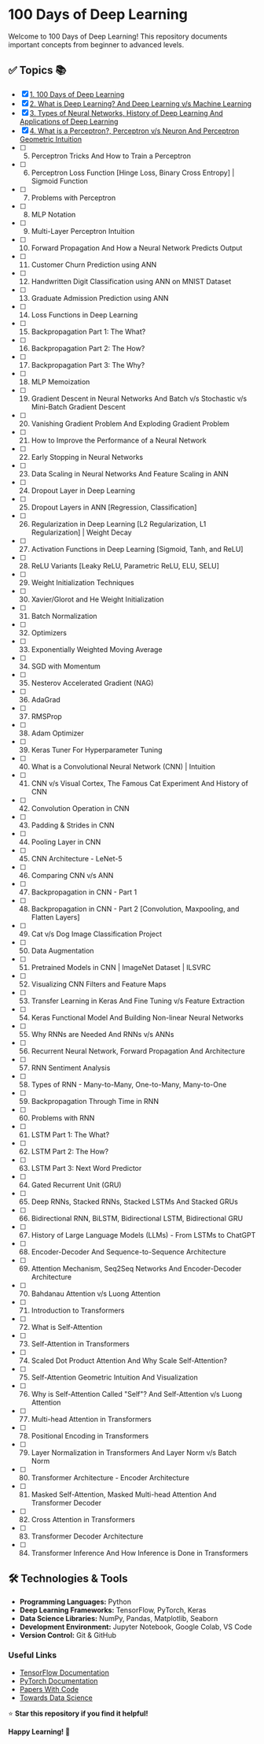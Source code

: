 # 100 Days of Deep Learning

Welcome to 100 Days of Deep Learning! This repository documents important concepts from beginner to advanced levels.

## ✅ Topics 📚

- [x] [1. 100 Days of Deep Learning](./01%20-%20100%20Days%20Of%20Deep%20Learning/)
- [x] [2. What is Deep Learning? And Deep Learning v/s Machine Learning](./02%20-%20What%20is%20Deep%20Learning/)
- [x] [3. Types of Neural Networks, History of Deep Learning And Applications of Deep Learning](./03%20-%20History,%20Types,%20and%20Applications%20of%20DL/)
- [x] [4. What is a Perceptron?, Perceptron v/s Neuron And Perceptron Geometric Intuition](./04%20-%20What%20is%20a%20Perceptron/)
- [ ] 5. Perceptron Tricks And How to Train a Perceptron
- [ ] 6. Perceptron Loss Function [Hinge Loss, Binary Cross Entropy] | Sigmoid Function
- [ ] 7. Problems with Perceptron
- [ ] 8. MLP Notation
- [ ] 9. Multi-Layer Perceptron Intuition
- [ ] 10. Forward Propagation And How a Neural Network Predicts Output
- [ ] 11. Customer Churn Prediction using ANN
- [ ] 12. Handwritten Digit Classification using ANN on MNIST Dataset
- [ ] 13. Graduate Admission Prediction using ANN
- [ ] 14. Loss Functions in Deep Learning
- [ ] 15. Backpropagation Part 1: The What?
- [ ] 16. Backpropagation Part 2: The How?
- [ ] 17. Backpropagation Part 3: The Why?
- [ ] 18. MLP Memoization
- [ ] 19. Gradient Descent in Neural Networks And Batch v/s Stochastic v/s Mini-Batch Gradient Descent
- [ ] 20. Vanishing Gradient Problem And Exploding Gradient Problem
- [ ] 21. How to Improve the Performance of a Neural Network
- [ ] 22. Early Stopping in Neural Networks
- [ ] 23. Data Scaling in Neural Networks And Feature Scaling in ANN
- [ ] 24. Dropout Layer in Deep Learning
- [ ] 25. Dropout Layers in ANN [Regression, Classification]
- [ ] 26. Regularization in Deep Learning [L2 Regularization, L1 Regularization] | Weight Decay
- [ ] 27. Activation Functions in Deep Learning [Sigmoid, Tanh, and ReLU]
- [ ] 28. ReLU Variants [Leaky ReLU, Parametric ReLU, ELU, SELU]
- [ ] 29. Weight Initialization Techniques
- [ ] 30. Xavier/Glorot and He Weight Initialization
- [ ] 31. Batch Normalization
- [ ] 32. Optimizers
- [ ] 33. Exponentially Weighted Moving Average
- [ ] 34. SGD with Momentum
- [ ] 35. Nesterov Accelerated Gradient (NAG)
- [ ] 36. AdaGrad
- [ ] 37. RMSProp
- [ ] 38. Adam Optimizer
- [ ] 39. Keras Tuner For Hyperparameter Tuning
- [ ] 40. What is a Convolutional Neural Network (CNN) | Intuition
- [ ] 41. CNN v/s Visual Cortex, The Famous Cat Experiment And History of CNN
- [ ] 42. Convolution Operation in CNN
- [ ] 43. Padding & Strides in CNN
- [ ] 44. Pooling Layer in CNN
- [ ] 45. CNN Architecture - LeNet-5
- [ ] 46. Comparing CNN v/s ANN
- [ ] 47. Backpropagation in CNN - Part 1
- [ ] 48. Backpropagation in CNN - Part 2 [Convolution, Maxpooling, and Flatten Layers]
- [ ] 49. Cat v/s Dog Image Classification Project
- [ ] 50. Data Augmentation
- [ ] 51. Pretrained Models in CNN | ImageNet Dataset | ILSVRC
- [ ] 52. Visualizing CNN Filters and Feature Maps
- [ ] 53. Transfer Learning in Keras And Fine Tuning v/s Feature Extraction
- [ ] 54. Keras Functional Model And Building Non-linear Neural Networks
- [ ] 55. Why RNNs are Needed And RNNs v/s ANNs
- [ ] 56. Recurrent Neural Network, Forward Propagation And Architecture
- [ ] 57. RNN Sentiment Analysis
- [ ] 58. Types of RNN - Many-to-Many, One-to-Many, Many-to-One
- [ ] 59. Backpropagation Through Time in RNN
- [ ] 60. Problems with RNN
- [ ] 61. LSTM Part 1: The What?
- [ ] 62. LSTM Part 2: The How?
- [ ] 63. LSTM Part 3: Next Word Predictor
- [ ] 64. Gated Recurrent Unit (GRU)
- [ ] 65. Deep RNNs, Stacked RNNs, Stacked LSTMs And Stacked GRUs
- [ ] 66. Bidirectional RNN, BiLSTM, Bidirectional LSTM, Bidirectional GRU
- [ ] 67. History of Large Language Models (LLMs) - From LSTMs to ChatGPT
- [ ] 68. Encoder-Decoder And Sequence-to-Sequence Architecture
- [ ] 69. Attention Mechanism, Seq2Seq Networks And Encoder-Decoder Architecture
- [ ] 70. Bahdanau Attention v/s Luong Attention
- [ ] 71. Introduction to Transformers
- [ ] 72. What is Self-Attention
- [ ] 73. Self-Attention in Transformers
- [ ] 74. Scaled Dot Product Attention And Why Scale Self-Attention?
- [ ] 75. Self-Attention Geometric Intuition And Visualization
- [ ] 76. Why is Self-Attention Called "Self"? And Self-Attention v/s Luong Attention
- [ ] 77. Multi-head Attention in Transformers
- [ ] 78. Positional Encoding in Transformers
- [ ] 79. Layer Normalization in Transformers And Layer Norm v/s Batch Norm
- [ ] 80. Transformer Architecture - Encoder Architecture
- [ ] 81. Masked Self-Attention, Masked Multi-head Attention And Transformer Decoder
- [ ] 82. Cross Attention in Transformers
- [ ] 83. Transformer Decoder Architecture
- [ ] 84. Transformer Inference And How Inference is Done in Transformers

## 🛠️ Technologies & Tools

- **Programming Languages:** Python
- **Deep Learning Frameworks:** TensorFlow, PyTorch, Keras
- **Data Science Libraries:** NumPy, Pandas, Matplotlib, Seaborn
- **Development Environment:** Jupyter Notebook, Google Colab, VS Code
- **Version Control:** Git & GitHub

### Useful Links

- [TensorFlow Documentation](https://www.tensorflow.org/)
- [PyTorch Documentation](https://pytorch.org/)
- [Papers With Code](https://paperswithcode.com/)
- [Towards Data Science](https://towardsdatascience.com/)

⭐ **Star this repository if you find it helpful!**

**Happy Learning! 🚀**

